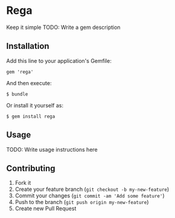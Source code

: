 # Rega
Keep it simple
TODO: Write a gem description

## Installation

Add this line to your application's Gemfile:

    gem 'rega'

And then execute:

    $ bundle

Or install it yourself as:

    $ gem install rega

## Usage

TODO: Write usage instructions here

## Contributing

1. Fork it
2. Create your feature branch (`git checkout -b my-new-feature`)
3. Commit your changes (`git commit -am 'Add some feature'`)
4. Push to the branch (`git push origin my-new-feature`)
5. Create new Pull Request
